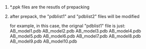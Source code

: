 1. *.ppk files are the resutls of prepacking
2. after prepack, the "pdblist1" and "pdblist2" files will be modified

    for example, in this case, the orignal "pdblist1" file is just:
	AB_model1.pdb
	AB_model2.pdb
	AB_model3.pdb
	AB_model4.pdb
	AB_model5.pdb
	AB_model6.pdb
	AB_model7.pdb
	AB_model8.pdb
	AB_model9.pdb
	AB_model10.pdb
 
